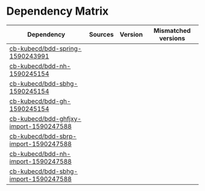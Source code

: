 # Dependency Matrix

Dependency | Sources | Version | Mismatched versions
---------- | ------- | ------- | -------------------
[cb-kubecd/bdd-spring-1590243991](https://github.com/cb-kubecd/bdd-spring-1590243991.git) |  | []() | 
[cb-kubecd/bdd-nh-1590245154](https://github.com/cb-kubecd/bdd-nh-1590245154.git) |  | []() | 
[cb-kubecd/bdd-sbhg-1590245154](https://github.com/cb-kubecd/bdd-sbhg-1590245154.git) |  | []() | 
[cb-kubecd/bdd-gh-1590245154](https://github.com/cb-kubecd/bdd-gh-1590245154.git) |  | []() | 
[cb-kubecd/bdd-ghfjxy-import-1590247588](https://github.com/cb-kubecd/bdd-ghfjxy-import-1590247588.git) |  | []() | 
[cb-kubecd/bdd-sbrp-import-1590247588](https://github.com/cb-kubecd/bdd-sbrp-import-1590247588.git) |  | []() | 
[cb-kubecd/bdd-nh-import-1590247588](https://github.com/cb-kubecd/bdd-nh-import-1590247588.git) |  | []() | 
[cb-kubecd/bdd-sbhg-import-1590247588](https://github.com/cb-kubecd/bdd-sbhg-import-1590247588.git) |  | []() | 
